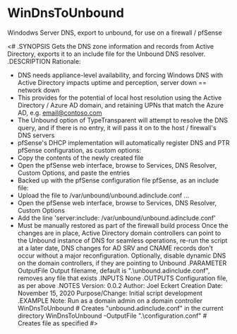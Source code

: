 # WinDnsToUnbound
Windodws Server DNS, export to unbound, for use on a firewall / pfSense

<#
.SYNOPSIS
  Gets the DNS zone information and records from Active Directory, exports it to an include file for the Unbound DNS resolver.
.DESCRIPTION
  Rationale:
  * DNS needs appliance-level availability, and forcing Windows DNS with Active Directory impacts uptime and perception, server down == network down
  * This provides for the potential of local host resolution using the Active Directory / Azure AD domain, and retaining UPNs that match the Azure AD, e.g. email@contoso.com
  * The Unbound option of TypeTransparent will attempt to resolve the DNS query, and if there is no entry, it will pass it on to the host / firewall's DNS servers
  * pfSense's DHCP implementation will automatically register DNS and PTR
  pfSense configuration, as custom options:
  * Copy the contents of the newly created file
  * Open the pfSense web interface, browse to Services, DNS Resolver, Custom Options, and paste the entries
  * Backed up with the pfSense configuration file
  pfSense, as an include file:
  * Upload the file to /var/unbound/unbound.adinclude.conf ...
  * Open the pfSense web interface, browse to Services, DNS Resolver, Custom Options
  * Add the line 'server:include: /var/unbound/unbound.adinclude.conf'
  * Must be manually restored as part of the firewall build process
  Once the changes are in place, Active Directory domain controllers can point to the Unbound instance of DNS for seamless operations, re-run the script at a later date, DNS changes for AD SRV and CNAME records don't occur without a major reconfiguration.
  Optionally, disable dynamic DNS on the domain controllers, if they are pointing to Unbound
.PARAMETER OutputFile
  Output filename, default is ".\unbound.adinclude.conf", removes any file that exists
.INPUTS
  None
.OUTPUTS
  Configuration file, as per above
.NOTES
  Version:        0.0.2
  Author:         Joel Eckert
  Creation Date:  November 15, 2020
  Purpose/Change: Initial script development
.EXAMPLE
  Note: Run as a domain admin on a domain controller
  WinDnsToUnbound                                       # Creates "unbound.adinclude.conf" in the current directory
  WinDnsToUnbound -OutputFile ".\configuration.conf"    # Creates file as specified
#>
